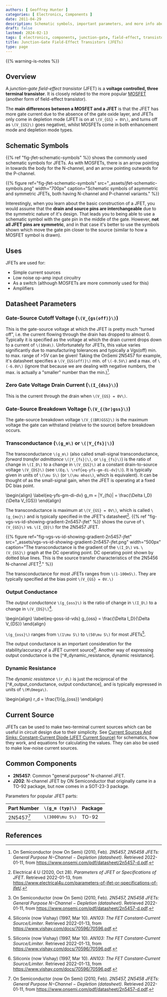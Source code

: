 ```yaml
---
authors: [ Geoffrey Hunter ]
categories: [ Electronics, Components ]
date: 2011-04-29
description: Schematic symbols, important parameters, and more info about junction-gate field-effect transistors (JFETs).
draft: false
lastmod: 2024-02-13
tags: [ electronics, components, junction-gate, field-effect, transistors, JFETs, current-source ]
title: Junction-Gate Field-Effect Transistors (JFETs)
type: page
---
```


{{% warning-is-notes %}}

## Overview

A _junction-gate field-effect transistor_ (JFET) is a **voltage controlled, three terminal transistor**. It is closely related to the more popular [MOSFET](/electronics/components/transistors/mosfets/) (another form of field-effect transistor).

The **main differences between a MOSFET and a JFET** is that the JFET has more gate current due to the absence of the gate oxide layer, and JFETs only come in depletion mode (JFET is on at `\(V_{GS} = 0V\)`, and turns off as `\(V_{GS}\)` goes negative), whilst MOSFETs come in both enhancement mode and depletion mode types.

## Schematic Symbols

{{% ref "fig-jfet-schematic-symbols" %}} shows the commonly used schematic symbols for JFETs. As with MOSFETs, there is an arrow pointing in towards the body for the N-channel, and an arrow pointing outwards for the P-channel.

{{% figure ref="fig-jfet-schematic-symbols" src="_assets/jfet-schematic-symbols.png" width="700px" caption="Schematic symbols of asymmetric and symmetric JFETs, both having N-channel and P-channel variants." %}}

Interestingly, when you learn about the basic construction of a JFET, you would assume that the **drain and source pins are interchangeable** due to the symmetric nature of it's design. That leads you to being able to use a schematic symbol with the gate pin in the middle of the gate. However, **not all JFET pins are symmetric**, and in that case it's better to use the symbols shown which move the gate pin closer to the source (similar to how a MOSFET symbol is drawn).

## Uses

JFETs are used for:

* Simple current sources
* Low noise op-amp input circuitry
* As a switch (although MOSFETs are more commonly used for this)
* Amplifiers

## Datasheet Parameters

### Gate-Source Cutoff Voltage (`\(V_{gs(off)}\)`)

This is the gate-source voltage at which the JFET is pretty much "turned off", i.e. the current flowing through the drain has dropped to almost 0. Typically it is specified as the voltage at which the drain current drops down to a current of `\(10nA\)`. Unfortunately for JFETs, this value varies significantly due to manufacturing tolerances and typically a Vgs(off) min. to max. range of >5V can be given! Taking the OnSemi 2N5457 for example, it's datasheet specifies a `\(V_{GS(off)}\)` min. of `\(-0.5V\)` and a max. of `\(-6.0V\)` (ignore that because we are dealing with negative numbers, the max. is actually a "smaller" number than the min.)[^bib-onsemi-2n5457-ds].

### Zero Gate Voltage Drain Current (`\(I_{dss}\)`)

This is the current through the drain when `\(V_{GS} = 0V\)`.

### Gate-Source Breakdown Voltage (`\(V_{(br)gss}\)`)

The gate-source breakdown voltage `\(V_{(BR)GSS}\)` is the maximum voltage the gate can withstand (relative to the source) before breakdown occurs.

### Transconductance (`\(g_m\)` or `\(|Y_{fs}|\)`)

The transconductance `\(g_m\)` (also called small-signal transconductance, _forward transfer admittance_ `\(|Y_{fs}|\)`, or `\(g_{fs}\)`) is the ratio of change in `\(I_D\)` to a change in `\(V_{GS}\)` at a constant drain-to-source voltage `\(V_{DS}\)` (see `\(Eq.\ \ref{eq-yfs-gm-di-dv}\)`). It is typically given in units of `\(\mu S\)` (or `\(\mu mhos\)`, which is equivalent). It can be thought of as the small-signal gain, when the JFET is operating at a fixed DC bias point.

<p>\begin{align}
\label{eq-yfs-gm-di-dv}
g_m = |Y_{fs}| = \frac{\Delta I_D}{\Delta V_{GS}}
\end{align}</p>

The transconductance is maximum at `\(V_{GS} = 0V\)`, which is called `\(g_{mo}\)` and is typically specified in the JFET's datasheet[^bib-elec4u-jfet-params]. {{% ref "fig-vgs-vs-id-showing-gradient-2n5457-jfet" %}} shows the curve of `\(V_{GS}\)` vs. `\(I_{D}\)` for the 2N5457 JFET.

{{% figure ref="fig-vgs-vs-id-showing-gradient-2n5457-jfet" src="_assets/vgs-vs-id-showing-gradient-2n5457-jfet.png" width="500px" caption="The transconductance is the gradient of the `\(I_D\)` vs. `\(V_{GS}\)` graph at the DC operating point. DC operating point shown by dotted blue lines. This is the source transfer characteristics of the 2N5456 N-channel JFET[^bib-onsemi-2n5457-ds]." %}}

The transconductance for most JFETs ranges from `\(1-100mS\)`. They are typically specified at the bias point `\(V_{GS} = 0V.\)`

### Output Conductance

The _output conductance_ `\(g_{oss}\)` is the ratio of change in `\(I_D\)` to a change in `\(V_{DS}\)`[^bib-vishay-an103-fet-curr-source].

<p>\begin{align}
\label{eq-goss-id-vds}
g_{oss} = \frac{\Delta I_D}{\Delta V_{DS}}
\end{align}</p>

`\(g_{oss}\)` ranges from `\(1\mu S\)` to `\(50\mu S\)` for most JFETs[^bib-vishay-an103-fet-curr-source].

The output conductance is an important consideration for the stability/accuracy of a JFET current source[^bib-vishay-an103-fet-curr-source]. Another way of expressing output conductance is the [^#_dynamic_resistance, dynamic resistance].

### Dynamic Resistance

The _dynamic resistance_ `\(r_d\)` is just the reciprocal of the [^#_output_conductance, output conductance], and is typically expressed in units of `\(M\Omega\)`.

<p>\begin{align}
r_d = \frac{1}{g_{oss}}
\end{align}</p>

## Current Source

JFETs can be used to make two-terminal current sources which can be useful in circuit design due to their simplicity. See [Current Sources And Sinks: Constant-Current Diode (JFET Current Source)](/electronics/components/current-sources-and-sinks/#_constant_current_diode_jfet_current_source) for schematics, how they work, and equations for calculating the values. They can also be used to make low-noise current sources.

## Common Components

* **2N5457**: Common "general purpose" N-channel JFET.
* **J202**: N-channel JFET by ON Semiconductor that originally came in a TO-92 package, but now comes in a SOT-23-3 package.

Parameters for popular JFET parts:

| Part Number | `\(g_m (typ)\)` | Package
|-------------|-----------------|---------------
| 2N5457[^bib-onsemi-2n5457-ds] | `\(3000\mu S\)` | TO-92

## References

[^bib-onsemi-2n5457-ds]: On Semiconductor (now On Semi) (2010, Feb). _2N5457, 2N5458 JFETs: General Purpose N−Channel − Depletion (datasheet)_. Retrieved 2022-01-11, from https://www.onsemi.com/pdf/datasheet/2n5457-d.pdf.
[^bib-elec4u-jfet-params]: Electrical 4 U (2020, Oct 28). _Parameters of JFET or Specifications of JFET_. Retrieved 2022-01-13, from https://www.electrical4u.com/parameters-of-jfet-or-specifications-of-jfet/.
[^bib-vishay-an103-fet-curr-source]: Siliconix (now Vishay) (1997, Mar 10). _AN103: The FET Constant-Current Source/Limiter_. Retrieved 2022-01-13, from https://www.vishay.com/docs/70596/70596.pdf.
